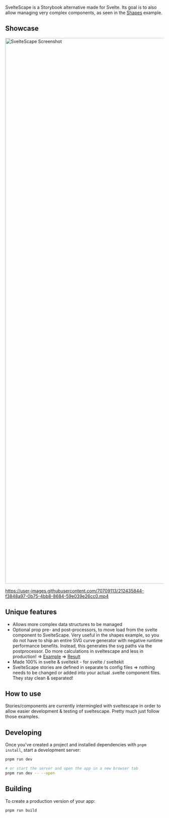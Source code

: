 SvelteScape is a Storybook alternative made for Svelte. Its goal is to also allow managing very complex components, as seen in the [Shapes](https://story.bonfireleads.com/ShapesInteractive) example.

## Showcase

<img width="1728" alt="SvelteScape Screenshot" src="https://user-images.githubusercontent.com/70709113/210838240-47e6d20c-fd47-49a5-a982-732ddafbb805.png">

https://user-images.githubusercontent.com/70709113/212435844-f3848a97-0b75-4bb8-8684-59e039e26cc0.mp4

## Unique features
- Allows more complex data structures to be managed
- Optional prop pre- and post-processors, to move load from the svelte component to SvelteScape. Very useful in the shapes example, so you do not have to ship an entire SVG curve generator with negative runtime performance benefits. Instead, this generates the svg paths via the postprocessor. Do more calculations in sveltescape and less in production! => [Example](https://github.com/AlessioGr/sveltescape/blob/master/src/lib/storyconfigs/Shapes.ts) => [Result](https://story.bonfireleads.com/Shapes)
- Made 100% in svelte & sveltekit - for svelte / sveltekit
- SvelteScape stories are defined in separate ts config files => nothing needs to be changed or added into your actual .svelte component files. They stay clean & separated!

## How to use

Stories/components are currently intermingled with sveltescape in order to allow easier development & testing of sveltescape. Pretty much just follow those examples.

## Developing

Once you've created a project and installed dependencies with `pnpm install`, start a development server:

```bash
pnpm run dev

# or start the server and open the app in a new browser tab
pnpm run dev -- --open
```

## Building

To create a production version of your app:

```bash
pnpm run build
```
